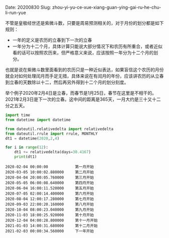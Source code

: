 Date: 20200830
Slug: zhou-yi-yu-ce-xue-xiang-guan-ying-gai-ru-he-chu-li-run-yue


不管是皇极经世还是紫微斗数，只要是周易预测相关的，对于月份的划分都是如下规则：



- 一年的定义是农历的立春到下一次的立春
- 一年分为十二个月，具体计算只能说大部分情况下和农历有所重合，或者近似看的话可以按照农历来，但严格意义来说，应该按照一年分为十二个月的划分。



也就是说在紫微斗数里面看到的农历只是一种近似表达，如果盲信这个农历的月份就会对如何处理闰月而手足无措，具体来说在有闰月的年份，应该讲农历的从立春到立春的天数除以十二，然后再另外得到十二个月的划分刻度。



举个例子2020年2月4日是立春，而春节是1月25日，春节在这里是不相干的。2021年2月3日是下一次的立春。这中间的距离是365天，一月大约是三十又十二分之五天。

```python
import time
from datetime import datetime

from dateutil.relativedelta import relativedelta
from dateutil.rrule import rrule, MONTHLY
dt1 = datetime(2020,2,4)

for i in range(12):
    dt1 += relativedelta(days=30.4167)
    print(dt1)
```



```
2020-02-04 00:00:00            第一月开始
2020-03-05 10:00:02.880000     第二月开始
2020-04-04 20:00:05.760000     第三月开始
2020-05-05 06:00:08.640000     第四月开始
2020-06-04 16:00:11.520000     第五月开始
2020-07-05 02:00:14.400000     第六月开始
2020-08-04 12:00:17.280000     第七月开始
2020-09-03 22:00:20.160000     第八月开始
2020-10-04 08:00:23.040000     第九月开始
2020-11-03 18:00:25.920000     第十月开始
2020-12-04 04:00:28.800000     第十一月开始
2021-01-03 14:00:31.680000     第十二月开始
2021-02-03 00:00:34.560000     下一年开始
```

